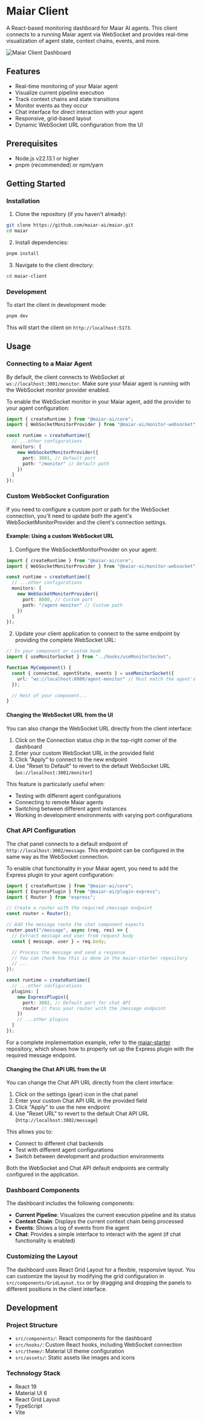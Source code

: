 # Maiar Client

A React-based monitoring dashboard for Maiar AI agents. This client connects to a running Maiar agent via WebSocket and provides real-time visualization of agent state, context chains, events, and more.

![Maiar Client Dashboard](./.github/screenshots/dashboard.png)

## Features

- Real-time monitoring of your Maiar agent
- Visualize current pipeline execution
- Track context chains and state transitions
- Monitor events as they occur
- Chat interface for direct interaction with your agent
- Responsive, grid-based layout
- Dynamic WebSocket URL configuration from the UI

## Prerequisites

- Node.js v22.13.1 or higher
- pnpm (recommended) or npm/yarn

## Getting Started

### Installation

1. Clone the repository (if you haven't already):

```bash
git clone https://github.com/maiar-ai/maiar.git
cd maiar
```

2. Install dependencies:

```bash
pnpm install
```

3. Navigate to the client directory:

```bash
cd maiar-client
```

### Development

To start the client in development mode:

```bash
pnpm dev
```

This will start the client on `http://localhost:5173`.

## Usage

### Connecting to a Maiar Agent

By default, the client connects to WebSocket at `ws://localhost:3001/monitor`. Make sure your Maiar agent is running with the WebSocket monitor provider enabled.

To enable the WebSocket monitor in your Maiar agent, add the provider to your agent configuration:

```typescript
import { createRuntime } from "@maiar-ai/core";
import { WebSocketMonitorProvider } from "@maiar-ai/monitor-websocket";

const runtime = createRuntime({
  // ...other configurations
  monitors: [
    new WebSocketMonitorProvider({
      port: 3001, // Default port
      path: "/monitor" // Default path
    })
  ]
});
```

### Custom WebSocket Configuration

If you need to configure a custom port or path for the WebSocket connection, you'll need to update both the agent's WebSocketMonitorProvider and the client's connection settings.

#### Example: Using a custom WebSocket URL

1. Configure the WebSocketMonitorProvider on your agent:

```typescript
import { createRuntime } from "@maiar-ai/core";
import { WebSocketMonitorProvider } from "@maiar-ai/monitor-websocket";

const runtime = createRuntime({
  // ...other configurations
  monitors: [
    new WebSocketMonitorProvider({
      port: 8080, // Custom port
      path: "/agent-monitor" // Custom path
    })
  ]
});
```

2. Update your client application to connect to the same endpoint by providing the complete WebSocket URL:

```typescript
// In your component or custom hook
import { useMonitorSocket } from "../hooks/useMonitorSocket";

function MyComponent() {
  const { connected, agentState, events } = useMonitorSocket({
    url: "ws://localhost:8080/agent-monitor" // Must match the agent's configuration
  });

  // Rest of your component...
}
```

#### Changing the WebSocket URL from the UI

You can also change the WebSocket URL directly from the client interface:

1. Click on the Connection status chip in the top-right corner of the dashboard
2. Enter your custom WebSocket URL in the provided field
3. Click "Apply" to connect to the new endpoint
4. Use "Reset to Default" to revert to the default WebSocket URL (`ws://localhost:3001/monitor`)

This feature is particularly useful when:

- Testing with different agent configurations
- Connecting to remote Maiar agents
- Switching between different agent instances
- Working in development environments with varying port configurations

### Chat API Configuration

The chat panel connects to a default endpoint of `http://localhost:3002/message`. This endpoint can be configured in the same way as the WebSocket connection.

To enable chat functionality in your Maiar agent, you need to add the Express plugin to your agent configuration:

```typescript
import { createRuntime } from "@maiar-ai/core";
import { ExpressPlugin } from "@maiar-ai/plugin-express";
import { Router } from "express";

// Create a router with the required /message endpoint
const router = Router();

// Add the message route the chat component expects
router.post("/message", async (req, res) => {
  // Extract message and user from request body
  const { message, user } = req.body;

  // Process the message and send a response
  // You can check how this is done in the maiar-starter repository
  // ...
});

const runtime = createRuntime({
  // ...other configurations
  plugins: [
    new ExpressPlugin({
      port: 3002, // Default port for chat API
      router // Pass your router with the /message endpoint
    })
    // ...other plugins
  ]
});
```

For a complete implementation example, refer to the [maiar-starter](https://github.com/maiar-ai/maiar/tree/main/maiar-starter) repository, which shows how to properly set up the Express plugin with the required message endpoint.

#### Changing the Chat API URL from the UI

You can change the Chat API URL directly from the client interface:

1. Click on the settings (gear) icon in the chat panel
2. Enter your custom Chat API URL in the provided field
3. Click "Apply" to use the new endpoint
4. Use "Reset URL" to revert to the default Chat API URL (`http://localhost:3002/message`)

This allows you to:

- Connect to different chat backends
- Test with different agent configurations
- Switch between development and production environments

Both the WebSocket and Chat API default endpoints are centrally configured in the application.

### Dashboard Components

The dashboard includes the following components:

- **Current Pipeline**: Visualizes the current execution pipeline and its status
- **Context Chain**: Displays the current context chain being processed
- **Events**: Shows a log of events from the agent
- **Chat**: Provides a simple interface to interact with the agent (if chat functionality is enabled)

### Customizing the Layout

The dashboard uses React Grid Layout for a flexible, responsive layout. You can customize the layout by modifying the grid configuration in `src/components/GridLayout.tsx` or by dragging and dropping the panels to different positions in the client interface.

## Development

### Project Structure

- `src/components/`: React components for the dashboard
- `src/hooks/`: Custom React hooks, including WebSocket connection
- `src/theme/`: Material UI theme configuration
- `src/assets/`: Static assets like images and icons

### Technology Stack

- React 19
- Material UI 6
- React Grid Layout
- TypeScript
- Vite
